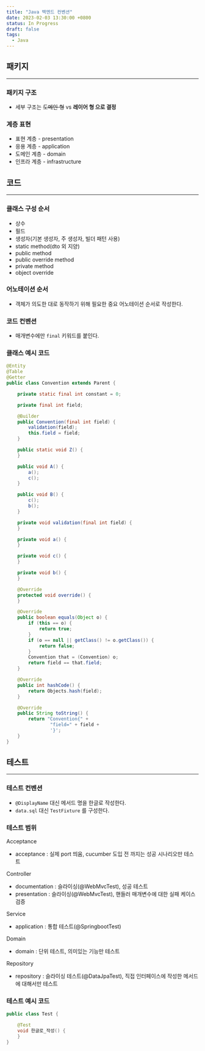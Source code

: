 ```yaml
---
title: "Java 백엔드 컨벤션"
date: 2023-02-03 13:30:00 +0800
status: In Progress
draft: false
tags:
  - Java
---
```


## 패키지

---

### 패키지 구조

- 세부 구조는 ~~도메인 형~~ vs **레이어 형 으로 결정**

### 계층 표현

- 표현 계층 - presentation
- 응용 계층 - application
- 도메인 계층 - domain
- 인프라 계층 - infrastructure

## 코드

---

### 클래스 구성 순서

- 상수
- 필드
- 생성자(기본 생성자, 주 생성자, 빌더 패턴 사용)
- static method(dto 외 지양)
- public method
- public override method
- private method
- object override

### 어노테이션 순서

- 객체가 의도한 대로 동작하기 위해 필요한 중요 어노테이션 순서로 작성한다.

### 코드 컨벤션

- 매개변수에만 `final` 키워드를 붙인다.

### 클래스 예시 코드

```java
@Entity
@Table
@Getter
public class Convention extends Parent {

    private static final int constant = 0;

    private final int field;

    @Builder
    public Convention(final int field) {
        validation(field);
        this.field = field;
    }

    public static void Z() {
    }

    public void A() {
        a();
        c();
    }

    public void B() {
        c();
        b();
    }

    private void validation(final int field) {
    }

    private void a() {
    }

    private void c() {
    }

    private void b() {
    }

    @Override
    protected void override() {
    }

    @Override
    public boolean equals(Object o) {
        if (this == o) {
            return true;
        }
        if (o == null || getClass() != o.getClass()) {
            return false;
        }
        Convention that = (Convention) o;
        return field == that.field;
    }

    @Override
    public int hashCode() {
        return Objects.hash(field);
    }

    @Override
    public String toString() {
        return "Convention{" +
                "field=" + field +
                '}';
    }
}
```

## 테스트

---

### 테스트 컨벤션

- `@DisplayName` 대신 메서드 명을 한글로 작성한다.
- `data.sql` 대신 `TestFixture` 를 구성한다.

### 테스트 범위

Acceptance

- acceptance : 실제 port 띄움, cucumber 도입 전 까지는 성공 시나리오만 테스트

Controller

- documentation : 슬라이싱(@WebMvcTest), 성공 테스트
- presentation : 슬라이싱(@WebMvcTest), 핸들러 매개변수에 대한 실패 케이스 검증

Service

- application : 통합 테스트(@SpringbootTest)

Domain

- domain : 단위 테스트, 의미있는 기능만 테스트

Repository

- repository : 슬라이싱 테스트(@DataJpaTest), 직접 인터페이스에 작성한 메서드에 대해서만 테스트

### 테스트 예시 코드

```java
public class Test {

    @Test
    void 한글로_작성() {
    }
}
```
